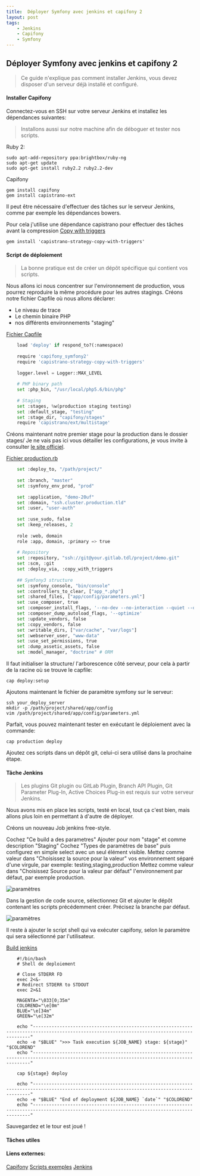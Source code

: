 ```yaml
---
title:  Déployer Symfony avec jenkins et capifony 2
layout: post
tags:
    - Jenkins
    - Capifony
    - Symfony
---
```


Déployer Symfony avec jenkins et capifony 2
-----------------------------------

> Ce guide n'explique pas comment installer Jenkins, vous devez disposer d'un serveur déjà installé et configuré.

#### Installer Capifony

Connectez-vous en SSH sur votre serveur Jenkins et installez les dépendances suivantes:
> Installons aussi sur notre machine afin de déboguer et tester nos scripts.

Ruby 2:

    sudo apt-add-repository ppa:brightbox/ruby-ng
    sudo apt-get update
    sudo apt-get install ruby2.2 ruby2.2-dev

Capifony

    gem install capifony
    gem install capistrano-ext

Il peut être nécessaire d'effectuer des tâches sur le serveur Jenkins, comme par exemple les dépendances bowers.

Pour cela j'utilise une dépendance capistrano pour effectuer des tâches avant la compression [Copy with triggers](https://github.com/facile-it/capistrano-strategy-copy-with-triggers)

    gem install 'capistrano-strategy-copy-with-triggers'

#### Script de déploiement

> La bonne pratique est de créer un dépôt spécifique qui contient vos scripts.

Nous allons ici nous concentrer sur l'environnement de production, vous pourrez reproduire la même procédure pour les autres stagings.
Créons notre fichier Capfile où nous allons déclarer:
- Le niveau de trace
- Le chemin binaire PHP
- nos différents environnements "staging"

[Fichier Capfile](https://github.com/20uf/deployment-with-capifony/blob/master/Capfile)
```python
    load 'deploy' if respond_to?(:namespace)
    
    require 'capifony_symfony2'
    require 'capistrano-strategy-copy-with-triggers'
    
    logger.level = Logger::MAX_LEVEL
    
    # PHP binary path
    set :php_bin, "/usr/local/php5.6/bin/php"
    
    # Staging
    set :stages, %w(production staging testing)
    set :default_stage, "testing"
    set :stage_dir, "capifony/stages"
    require 'capistrano/ext/multistage'
```

Créons maintenant notre premier stage pour la production dans le dossier stages/
Je ne vais pas ici vous détailler les configurations, je vous invite à consulter [le site officiel](http://capifony.org/).

[Fichier production.rb](https://github.com/20uf/deployment-with-capifony/blob/master/stages/production.rb)
```python
    set :deploy_to, "/path/project/"
    
    set :branch, "master"
    set :symfony_env_prod, "prod"
    
    set :application, "demo-20uf"
    set :domain, "ssh.cluster.production.tld"
    set :user, "user-auth"
    
    set :use_sudo, false
    set :keep_releases, 2
    
    role :web, domain
    role :app, domain, :primary => true
    
    # Repository
    set :repository, "ssh://git@your.gitlab.tdl/project/demo.git"
    set :scm, :git
    set :deploy_via, :copy_with_triggers
    
    ## Symfony3 structure
    set :symfony_console, "bin/console"
    set :controllers_to_clear, ["app_*.php"]
    set :shared_files, ["app/config/parameters.yml"]
    set :use_composer, true
    set :composer_install_flags, '--no-dev --no-interaction --quiet --optimize-autoloader'
    set :composer_dump_autoload_flags, '--optimize'
    set :update_vendors, false
    set :copy_vendors, false
    set :writable_dirs, ["var/cache", "var/logs"]
    set :webserver_user, "www-data"
    set :use_set_permissions, true
    set :dump_assetic_assets, false
    set :model_manager, "doctrine" # ORM
```

Il faut initialiser la structure/ l'arborescence côté serveur, pour cela à partir de la racine où se trouve le capfile:

    cap deploy:setup

Ajoutons maintenant le fichier de paramètre symfony sur le serveur:

    ssh your_deploy_server
    mkdir -p /path/project/shared/app/config
    vim /path/project/shared/app/config/parameters.yml

Parfait, vous pouvez maintenant tester en exécutant le déploiement avec la commande:

    cap production deploy

Ajoutez ces scripts dans un dépôt git, celui-ci sera utilisé dans la prochaine étape.

#### Tâche Jenkins

> Les plugins Git plugin ou GitLab Plugin, Branch API Plugin, Git Parameter Plug-In, Active Choices Plug-in est requis sur votre serveur Jenkins.

Nous avons mis en place les scripts, testé en local, tout ça c'est bien, mais allons plus loin en permettant à d'autre de déployer.

Créons un nouveau Job jenkins free-style.

Cochez "Ce build a des parametres"
Ajouter pour nom "stage" et comme description "Staging"
Cochez "Types de paramètres de base" puis configurez en simple select avec un seul élément visible.
Mettez comme valeur dans "Choisissez la source pour la valeur" vos environnement séparé d'une virgule, par exemple: testing,staging,production
Mettez comme valeur dans "Choisissez Source pour la valeur par défaut" l'environnement par défaut, par exemple production.

![paramètres](https://raw.githubusercontent.com/20uf/deployment-with-capifony/master/assets/build_parameters.png)

Dans la gestion de code source, sélectionnez Git et ajouter le dépôt contenant les scripts précédemment créer.
Précisez la branche par défaut.

![paramètres](https://raw.githubusercontent.com/20uf/deployment-with-capifony/master/assets/build_gitlab.png)

Il reste à ajouter le script shell qui va exécuter capifony, selon le paramètre qui sera sélectionné par l'utilisateur.

[Build jenkins](https://github.com/20uf/deployment-with-capifony/blob/master/jenkins_build.sh)
```
    #!/bin/bash
    # Shell de deploiement
    
    # Close STDERR FD
    exec 2<&-
    # Redirect STDERR to STDOUT
    exec 2>&1
    
    MAGENTA="\033[0;35m"
    COLOREND="\e[0m"
    BLUE="\e[34m"
    GREEN="\e[32m"
    
    echo "-------------------------------------------------------------------------------------------------------------------------------------------"
    echo -e "$BLUE" ">>> Task execution ${JOB_NAME} stage: ${stage}" "$COLOREND"
    echo "-------------------------------------------------------------------------------------------------------------------------------------------"
    
    cap ${stage} deploy
    
    echo "-------------------------------------------------------------------------------------------------------------------------------------------"
    echo -e "$BLUE" "End of deployment ${JOB_NAME} `date`" "$COLOREND"
    echo "-------------------------------------------------------------------------------------------------------------------------------------------"
```

Sauvegardez et le tour est joué !

#### Tâches utiles



#### Liens externes:

[Capifony](http://capifony.org/)
[Scripts exemples](https://github.com/20uf/deployment-with-capifony)
[Jenkins](https://jenkins.io/)
